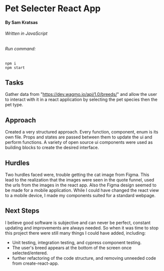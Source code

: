 # Pet Selecter React App
#### By Sam Kratsas

###### Written in JavaScript
######  Run command:
~~~
npm i
npm start
~~~


## Tasks
Gather data from "https://dev.wagmo.io/api/1.0/breeds/" and allow the user to interact with it in a react application by selecting the pet species then the pet type. 

## Approach
Created a very structured approach. Every function, component, enum is its own file. Props and states are passed between them to update the ui and perform functions. A variety of open source ui components were used as building blocks to create the desired interface.

## Hurdles
Two hurdles faced were, trouble getting the cat image from Figma. This lead to the realization that the images were seen in the quote funnel, used the urls from the images in the react app. Also the Figma design seemed to be made for a mobile application. While I could have changed the react view to a mobile device, I made my components suited for a standard webpage.

## Next Steps
I believe good software is subjective and can never be perfect, constant updating and improvements are always needed. So when it was time to stop this project there were still many things I could have added, including:
- Unit testing, integration testing, and cypress component testing.
- The user's breed appears at the bottom of the screen once selected/entered.
- further refactoring of the code structure, and removing unneeded code from create-react-app.
